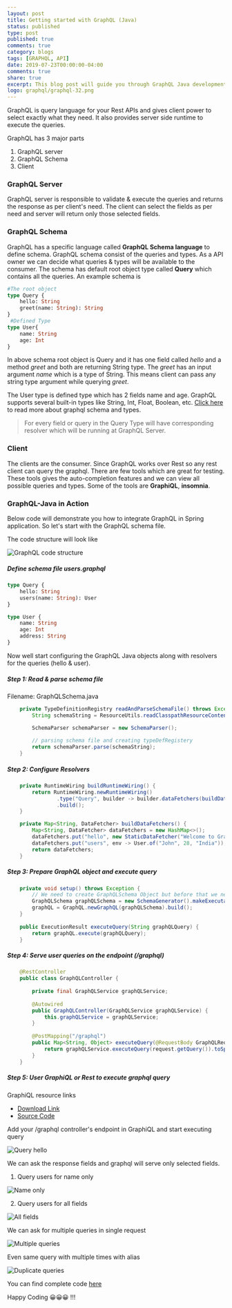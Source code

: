 ```yaml
---
layout: post
title: Getting started with GraphQL (Java)
status: published
type: post
published: true
comments: true
category: blogs
tags: [GRAPHQL, API]
date: 2019-07-23T00:00:00-04:00
comments: true
share: true
excerpt: This blog post will guide you through GraphQL Java development
logo: graphql/graphql-32.png
---
```


GraphQL is query language for your Rest APIs and gives client power to select exactly what they need. It also provides server side runtime to execute the queries.

GraphQL has 3 major parts
1. GraphQL server
2. GraphQL Schema
3. Client

### GraphQL Server
GraphQL server is responsible to validate & execute the queries and returns the response as per client's need. The client can select the fields as per need and server will return only those selected fields.  

### GraphQL Schema
GraphQL has a specific language called __GraphQL Schema language__ to define schema. GraphQL schema consist of the queries and types. As a API owner we can decide what queries & types will be available to the consumer.
The schema has default root object type called __Query__ which contains all the queries.
An example schema is

```graphql
#The root object
type Query {
    hello: String
    greet(name: String): String
}
 #Defined Type
type User{
    name: String
    age: Int
}
```
In above schema root object is Query and it has one field called *hello* and a method *greet* and both are returning String type. The *greet* has an input argument *name* which is a type of String. This means client can pass any string type argument while querying *greet*.

The User type is defined type which has 2 fields name and age. GraphQL supports several built-in types like String, Int, Float, Boolean, etc. [Click here](https://graphql.org/learn/schema/) to read more about graphql schema and types.

> For every field or query in the Query Type will have corresponding resolver which will be running at GraphQL Server. 
 
### Client
The clients are the consumer. Since GraphQL works over Rest so any rest client can query the graphql. There are few tools which are great for testing. These tools gives the auto-completion features and we can view all possible queries and types.
Some of the tools are __GraphiQL__, __insomnia__. 

### GraphQL-Java in Action
Below code will demonstrate you how to integrate GraphQL in Spring application. So let's start with the GraphQL schema file. 

The code structure will look like

![GraphQL code structure](/images/graphql/graphql-code-structure.png)

##### Define schema file users.graphql

```graphql
type Query {
    hello: String
    users(name: String): User
}

type User {
    name: String
    age: Int
    address: String
}
```
Now well start configuring the GraphQL Java objects along with resolvers for the queries (hello & user).

##### Step 1: Read & parse schema file

Filename: GraphQLSchema.java
```java
    private TypeDefinitionRegistry readAndParseSchemaFile() throws Exception {
        String schemaString = ResourceUtils.readClasspathResourceContent("users.graphql");

        SchemaParser schemaParser = new SchemaParser();
        
        // parsing schema file and creating typeDefRegistery
        return schemaParser.parse(schemaString);
    }
```

##### Step 2: Configure Resolvers

```java
    private RuntimeWiring buildRuntimeWiring() {
        return RuntimeWiring.newRuntimeWiring()
                .type("Query", builder -> builder.dataFetchers(buildDataFetchers()))
                .build();
    }

    private Map<String, DataFetcher> buildDataFetchers() {
        Map<String, DataFetcher> dataFetchers = new HashMap<>();
        dataFetchers.put("hello", new StaticDataFetcher("Welcome to GraphQL world."));
        dataFetchers.put("users", env -> User.of("John", 28, "India"));
        return dataFetchers;
    }
```

##### Step 3: Prepare GraphQL object and execute query

```java
    private void setup() throws Exception {
        // We need to create GraphQLSchema Object but before that we need to configure resolvers 
        GraphQLSchema graphQLSchema = new SchemaGenerator().makeExecutableSchema(readAndParseSchemaFile(), buildRuntimeWiring());
        graphQL = GraphQL.newGraphQL(graphQLSchema).build();
    }
    
    public ExecutionResult executeQuery(String graphQLQuery) {
        return graphQL.execute(graphQLQuery);
    }
``` 

##### Step 4: Serve user queries on the endpoint (/graphql)


```java
    @RestController
    public class GraphQLController {
    
        private final GraphQLService graphQLService;
    
        @Autowired
        public GraphQLController(GraphQLService graphQLService) {
            this.graphQLService = graphQLService;
        }
    
        @PostMapping("/graphql")
        public Map<String, Object> executeQuery(@RequestBody GraphQLRequest request) {
            return graphQLService.executeQuery(request.getQuery()).toSpecification();
        }
    }
```

##### Step 5: User GraphiQL or Rest to execute graphql query 
GraphiQL resource links 
* [Download Link](https://github.com/graphql/graphiql)
* [Source Code](https://github.com/graphql/graphiql)

Add your /graphql controller's endpoint in GraphiQL and start executing query

![Query hello](/images/graphql/gqlq1.png)

We can ask the response fields and graphql will serve only selected fields.
1. Query users for name only

![Name only](/images/graphql/gqlq2.png)

2. Query users for all fields

![All fields](/images/graphql/gqlq3.png)

We can ask for multiple queries in single request

![Multiple queries](/images/graphql/gqlq4.png)

Even same query with multiple times with alias

![Duplicate queries](/images/graphql/gqlq5.png)

You can find complete code [here](https://github.com/jeetmp3/tutorials/tree/master/graphql-java-intro)

Happy Coding 😀😀😀 !!!